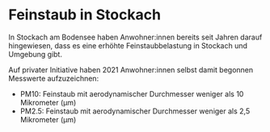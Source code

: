 # Feinstaub in Stockach

In Stockach am Bodensee haben Anwohner:innen bereits seit Jahren
darauf hingewiesen, dass es eine erhöhte
Feinstaubbelastung in Stockach und Umgebung gibt.

Auf privater Initiative haben 2021 Anwohner:innen
selbst damit begonnen Messwerte aufzuzeichnen:

* PM10: Feinstaub mit aerodynamischer Durchmesser weniger als 10 Mikrometer (µm)
* PM2.5: Feinstaub mit aerodynamischer Durchmesser weniger als 2,5 Mikrometer (µm) 
